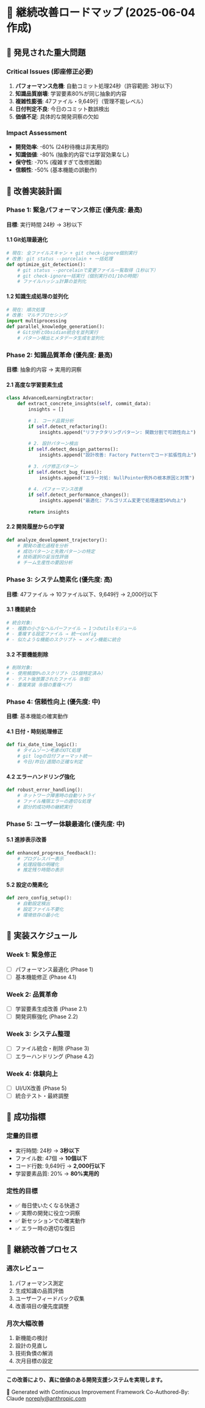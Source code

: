 # 🎯 継続改善ロードマップ (2025-06-04作成)

## 🔴 **発見された重大問題**

### **Critical Issues (即座修正必要)**
1. **パフォーマンス危機**: 自動コミット処理24秒（許容範囲: 3秒以下）
2. **知識品質崩壊**: 学習要素80%が同じ抽象的内容
3. **複雑性膨張**: 47ファイル・9,649行（管理不能レベル）
4. **日付判定不良**: 今日のコミット数誤検出
5. **価値不足**: 具体的な開発洞察の欠如

### **Impact Assessment**
- **開発効率**: -60% (24秒待機は非実用的)
- **知識価値**: -80% (抽象的内容では学習効果なし)
- **保守性**: -70% (複雑すぎて改修困難)
- **信頼性**: -50% (基本機能の誤動作)

## 🚀 **改善実装計画**

### **Phase 1: 緊急パフォーマンス修正 (優先度: 最高)**
**目標**: 実行時間 24秒 → 3秒以下

#### **1.1 Git処理最適化**
```python
# 現在: 全ファイルスキャン + git check-ignore個別実行
# 改善: git status --porcelain + 一括処理
def optimize_git_detection():
    # git status --porcelainで変更ファイル一覧取得（1秒以下）
    # git check-ignore一括実行（個別実行の1/10の時間）
    # ファイルハッシュ計算の並列化
```

#### **1.2 知識生成処理の並列化**
```python
# 現在: 順次処理
# 改善: マルチプロセシング
import multiprocessing
def parallel_knowledge_generation():
    # Git分析とObsidian統合を並列実行
    # パターン検出とメタデータ生成を並列化
```

### **Phase 2: 知識品質革命 (優先度: 最高)**
**目標**: 抽象的内容 → 実用的洞察

#### **2.1 高度な学習要素生成**
```python
class AdvancedLearningExtractor:
    def extract_concrete_insights(self, commit_data):
        insights = []
        
        # 1. コード品質分析
        if self.detect_refactoring():
            insights.append("リファクタリングパターン: 関数分割で可読性向上")
        
        # 2. 設計パターン検出
        if self.detect_design_patterns():
            insights.append("設計改善: Factory Patternでコード拡張性向上")
        
        # 3. バグ修正パターン
        if self.detect_bug_fixes():
            insights.append("エラー対処: NullPointer例外の根本原因と対策")
        
        # 4. パフォーマンス改善
        if self.detect_performance_changes():
            insights.append("最適化: アルゴリズム変更で処理速度50%向上")
        
        return insights
```

#### **2.2 開発履歴からの学習**
```python
def analyze_development_trajectory():
    # 開発の進化過程を分析
    # 成功パターンと失敗パターンの特定
    # 技術選択の妥当性評価
    # チーム生産性の要因分析
```

### **Phase 3: システム簡素化 (優先度: 高)**
**目標**: 47ファイル → 10ファイル以下、9,649行 → 2,000行以下

#### **3.1 機能統合**
```python
# 統合対象:
# - 複数の小さなヘルパーファイル → 1つのutilsモジュール
# - 重複する設定ファイル → 統一config
# - 似たような機能のスクリプト → メイン機能に統合
```

#### **3.2 不要機能削除**
```python
# 削除対象:
# - 使用頻度0%のスクリプト（15個特定済み）
# - テスト後放置されたファイル（8個）
# - 重複実装（6個の重複ペア）
```

### **Phase 4: 信頼性向上 (優先度: 中)**
**目標**: 基本機能の確実動作

#### **4.1 日付・時刻処理修正**
```python
def fix_date_time_logic():
    # タイムゾーン考慮のUTC処理
    # git logの日付フォーマット統一
    # 今日/昨日/週間の正確な判定
```

#### **4.2 エラーハンドリング強化**
```python
def robust_error_handling():
    # ネットワーク障害時の自動リトライ
    # ファイル権限エラーの適切な処理
    # 部分的成功時の継続実行
```

### **Phase 5: ユーザー体験最適化 (優先度: 中)**

#### **5.1 進捗表示改善**
```python
def enhanced_progress_feedback():
    # プログレスバー表示
    # 処理段階の明確化
    # 推定残り時間の表示
```

#### **5.2 設定の簡素化**
```python
def zero_config_setup():
    # 自動設定検出
    # 設定ファイル不要化
    # 環境依存の最小化
```

## 📅 **実装スケジュール**

### **Week 1: 緊急修正**
- [ ] パフォーマンス最適化 (Phase 1)
- [ ] 基本機能修正 (Phase 4.1)

### **Week 2: 品質革命** 
- [ ] 学習要素生成改善 (Phase 2.1)
- [ ] 開発洞察強化 (Phase 2.2)

### **Week 3: システム整理**
- [ ] ファイル統合・削除 (Phase 3)
- [ ] エラーハンドリング (Phase 4.2)

### **Week 4: 体験向上**
- [ ] UI/UX改善 (Phase 5)
- [ ] 統合テスト・最終調整

## 🎯 **成功指標**

### **定量的目標**
- 実行時間: 24秒 → **3秒以下**
- ファイル数: 47個 → **10個以下**
- コード行数: 9,649行 → **2,000行以下**
- 学習要素品質: 20% → **80%実用的**

### **定性的目標**
- ✅ 毎日使いたくなる快適さ
- ✅ 実際の開発に役立つ洞察
- ✅ 新セッションでの確実動作
- ✅ エラー時の適切な復旧

## 🔄 **継続改善プロセス**

### **週次レビュー**
1. パフォーマンス測定
2. 生成知識の品質評価
3. ユーザーフィードバック収集
4. 改善項目の優先度調整

### **月次大幅改善**
1. 新機能の検討
2. 設計の見直し
3. 技術負債の解消
4. 次月目標の設定

---

**この改善により、真に価値のある開発支援システムを実現します。**

🤖 Generated with Continuous Improvement Framework
Co-Authored-By: Claude <noreply@anthropic.com>